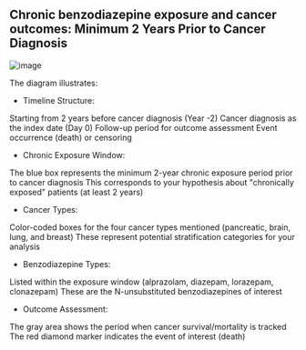 
## Chronic benzodiazepine exposure and cancer outcomes: Minimum 2 Years Prior to Cancer Diagnosis

![image](https://github.com/user-attachments/assets/842a0449-fbb8-4598-b56c-76294b04d38e)

The diagram illustrates:

* Timeline Structure:

Starting from 2 years before cancer diagnosis (Year -2)
Cancer diagnosis as the index date (Day 0)
Follow-up period for outcome assessment
Event occurrence (death) or censoring


* Chronic Exposure Window:

The blue box represents the minimum 2-year chronic exposure period prior to cancer diagnosis
This corresponds to your hypothesis about "chronically exposed" patients (at least 2 years)


* Cancer Types:

Color-coded boxes for the four cancer types mentioned (pancreatic, brain, lung, and breast)
These represent potential stratification categories for your analysis


* Benzodiazepine Types:

Listed within the exposure window (alprazolam, diazepam, lorazepam, clonazepam)
These are the N-unsubstituted benzodiazepines of interest


* Outcome Assessment:

The gray area shows the period when cancer survival/mortality is tracked
The red diamond marker indicates the event of interest (death)
